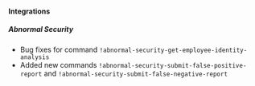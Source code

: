 
#### Integrations
##### Abnormal Security
- Bug fixes for command `!abnormal-security-get-employee-identity-analysis`
- Added new commands `!abnormal-security-submit-false-positive-report` and `!abnormal-security-submit-false-negative-report`